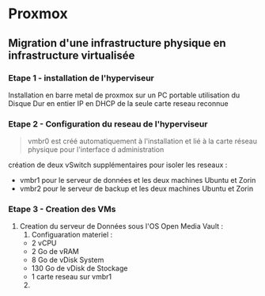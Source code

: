# Proxmox

## Migration d'une infrastructure physique en infrastructure virtualisée

### Etape 1 - installation de l'hyperviseur
Installation en barre metal de proxmox sur un PC portable
utilisation du Disque Dur en entier
IP en DHCP de la seule carte reseau reconnue

### Etape 2 - Configuration du reseau de l'hyperviseur

> vmbr0 est créé automatiquement à l'installation et lié à la carte réseau physique pour l'interface d administration

création de deux vSwitch supplémentaires pour isoler les reseaux : 

- vmbr1 pour le serveur de données et les deux machines Ubuntu et Zorin
- vmbr2 pour le serveur de backup et les deux machines Ubuntu et Zorin

### Etape 3 - Creation des VMs

1. Creation du serveur de Données sous l'OS Open Media Vault :
    1. Configuaration materiel :
    - 2 vCPU
    - 2 Go de vRAM
    - 8 Go de vDisk System
    - 130 Go de vDisk de Stockage
    - 1 carte reseau sur vmbr1
    2. 